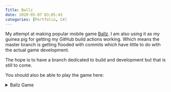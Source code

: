```yaml
---
Title: Ballz
date: 2020-05-07 03:05:43
categories: [Portfolio, C#]
---
```


My attempt at making popular mobile game [Ballz](https://play.google.com/store/apps/details?id=com.ketchapp.ballz&hl=en&gl=US&pli=1). I am also using it as my guinea pig for getting my GitHub build actions working. Which means the master branch is getting flooded with commits which have little to do with the actual game development.

The hope is to have a branch dedicated to build and development but that is still to come.

You should also be able to play the game here: 

<details><summary>Ballz Game</summary>
<iframe frameborder="0" src="https://itch.io/embed-upload/9255480?color=333333" allowfullscreen="" width="720" height="1170"><a href="https://connory97.itch.io/ballz">Play Ballz on itch.io</a></iframe>
</details>